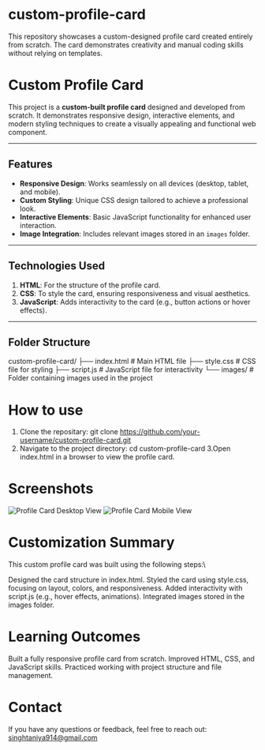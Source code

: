 # custom-profile-card
This repository showcases a custom-designed profile card created entirely from scratch. The card demonstrates creativity and manual coding skills without relying on templates.
# Custom Profile Card

This project is a **custom-built profile card** designed and developed from scratch. It demonstrates responsive design, interactive elements, and modern styling techniques to create a visually appealing and functional web component.

---

##  Features

- **Responsive Design**: Works seamlessly on all devices (desktop, tablet, and mobile).
- **Custom Styling**: Unique CSS design tailored to achieve a professional look.
- **Interactive Elements**: Basic JavaScript functionality for enhanced user interaction.
- **Image Integration**: Includes relevant images stored in an `images` folder.

---

##  Technologies Used

1. **HTML**: For the structure of the profile card.
2. **CSS**: To style the card, ensuring responsiveness and visual aesthetics.
3. **JavaScript**: Adds interactivity to the card (e.g., button actions or hover effects).

---

##  Folder Structure

custom-profile-card/
├── index.html      # Main HTML file
├── style.css       # CSS file for styling
├── script.js       # JavaScript file for interactivity
└── images/         # Folder containing images used in the project

# How to use
1. Clone the repositary:
  git clone https://github.com/your-username/custom-profile-card.git
2. Navigate to the project directory:
  cd custom-profile-card
3.Open index.html in a browser to view the profile card.

# Screenshots
![Profile Card Desktop View](assets/desktop-view.png)
![Profile Card Mobile View](assets/mobile-view.png)

# Customization Summary
This custom profile card was built using the following steps:\

Designed the card structure in index.html.
Styled the card using style.css, focusing on layout, colors, and responsiveness.
Added interactivity with script.js (e.g., hover effects, animations).
Integrated images stored in the images folder.

# Learning Outcomes

Built a fully responsive profile card from scratch.
Improved HTML, CSS, and JavaScript skills.
Practiced working with project structure and file management.

# Contact

If you have any questions or feedback, feel free to reach out:
singhtaniya914@gmail.com



